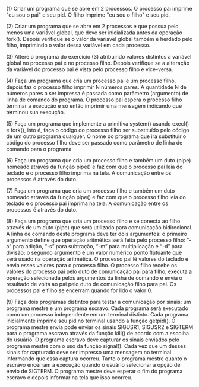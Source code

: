 (1) Criar um programa que se abre em 2 processos. O processo pai imprime "eu sou o pai" e seu
pid. O filho imprime "eu sou o filho" e seu pid.

(2) Criar um programa que se abre em 2 processos e que possua pelo menos uma variável global,
que deve ser inicializada antes da operação fork(). Depois verifique se o valor da variável global
também é herdado pelo filho, imprimindo o valor dessa variável em cada processo.

(3) Altere o programa do exercício (3) atribuindo valores distintos a variável global no processo pai
e no processo filho. Depois verifique se a alteração da variável do processo pai é vista pelo processo
filho e vice-versa.

(4) Faça um programa que cria um processo pai e um processo filho, depois faz o processo filho
imprimir N números pares. A quantidade N de números pares a ser impressa é passada como
parâmetro (argumento) de linha de comando do programa. O processo pai espera o processo filho
terminar a execução e só então imprimir uma mensagem indicando que terminou sua execução.

(5) Faça um programa que implemente a primitiva system() usando execl() e fork(), isto é, faça o
código do processo filho ser substituído pelo código de um outro programa qualquer. O nome do
programa que ira substituir o código do processo filho deve ser passado como parâmetro de linha de
comando para o programa.

(6) Faça um programa que cria um processo filho e também um duto (pipe) nomeado através da
função pipe() e faz com que o processo pai leia do teclado e o processo filho imprima na tela. A
comunicação entre os processos é através do duto.

(7) Faça um programa que cria um processo filho e também um duto nomeado através da função
pipe() e faz com que o processo filho leia do teclado e o processo pai imprima na tela. A
comunicação entre os processos é através do duto.

(8) Faça um programa que cria um processo filho e se conecta ao filho através de um duto (pipe)
que será utilizado para comunicação bidirecional. A linha de comando deste programa deve ter dois
argumentos: o primeiro argumento define que operação aritmética será feita pelo processo filho: “-
a” para adição, “-s” para subtração, “-m” para multiplicação e “-d” para divisão; o segundo
argumento é um valor numérico ponto flutuante que será usado na operação aritmética. O processo
pai lê valores do teclado e envia esses valores para o processo filho. O processo filho recebe os
valores do processo pai pelo duto de comunicação pai para filho, executa a operação selecionada
pelos argumentos da linha de comando e envia o resultado de volta ao pai pelo duto de
comunicação filho para pai. Os processos pai e filho se encerram quando for lido o valor 0.

(9) Faça dois programas distintos para testar a comunicação por sinais: um programa mestre e um
programa escravo. Cada programa será executado como um processo independente em um terminal
distinto. Cada programa inicialmente imprime seu pid no terminal usando a função getpid(). O
programa mestre envia pode enviar os sinais SIGUSR1, SIGUSR2 e SIGTERM para o programa
escravo através da função kill() de acordo com a escolha do usuário. O programa escravo deve
capturar os sinais enviados pelo programa mestre com o uso da função signal(). Cada vez que um
desses sinais for capturado deve ser impresso uma mensagem no terminal informando que essa
captura ocorreu. Tanto o programa mestre quanto o escravo encerram a execução quando o usuário
selecionar a opção de envio de SIGTERM. O programa mestre deve esperar o fim do programa
escravo e depois informar na tela que isso ocorreu.